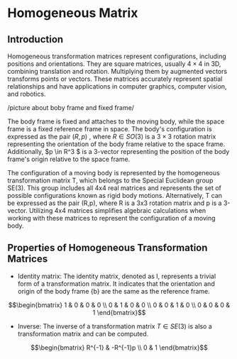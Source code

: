# Homogeneous Matrix

## Introduction

Homogeneous transformation matrices represent configurations, including positions and orientations. They are square matrices, usually $4 \times 4$ in 3D, combining translation and rotation. Multiplying them by augmented vectors transforms points or vectors. These matrices accurately represent spatial relationships and have applications in computer graphics, computer vision, and robotics.



/picture about boby frame and fixed frame/

The body frame is fixed and attaches to the moving body, while the space frame is a fixed reference frame in space. The body's configuration is expressed as the pair $(R, p)$ , where $R \in SO(3)$ is a $3 \times 3$ rotation matrix representing the orientation of the body frame relative to the space frame. Additionally, $p \in R^3 $ is a 3-vector representing the position of the body frame's origin relative to the space frame.

The configuration of a moving body is represented by the homogeneous transformation matrix T, which belongs to the Special Euclidean group SE(3). This group includes all 4x4 real matrices and represents the set of possible configurations known as rigid body motions. Alternatively, T can be expressed as the pair (R,p), where R is a 3x3 rotation matrix and p is a 3-vector. Utilizing 4x4 matrices simplifies algebraic calculations when working with these matrices to represent the configuration of a moving body.

## Properties of Homogeneous Transformation Matrices 

* Identity matrix: The identity matrix, denoted as I, represents a trivial form of a transformation matrix. It indicates that the orientation and origin of the body frame {b} are the same as the reference frame.

```math
\begin{bmatrix}
1 & 0 & 0 & 0 \\
0 & 1 & 0 & 0 \\
0 & 0 & 1 & 0 \\
0 & 0 & 0 & 1
\end{bmatrix}
```

* Inverse: The inverse of a transformation matrix $T \in SE(3)$ is also a transformation matrix and can be computed.


```math
\begin{bmatrix}
R^{-1} & -R^{-1}p  \\
0 & 1 
\end{bmatrix}
```